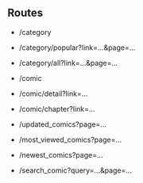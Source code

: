 ## Routes
* /category
* /category/popular?link=...&page=...
* /category/all?link=...&page=...
* /comic
* /comic/detail?link=...
* /comic/chapter?link=...

* /updated_comics?page=...
* /most_viewed_comics?page=...
* /newest_comics?page=...
* /search_comic?query=...&page=...
